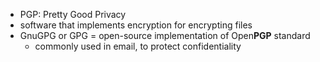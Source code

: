 - PGP: Pretty Good Privacy
- software that implements encryption for encrypting files
- GnuGPG or GPG = open-source implementation of Open**PGP** standard
	- commonly used in email, to protect confidentiality